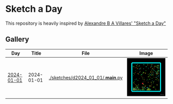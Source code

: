# Sketch a Day

This repository is heavily inspired by [Alexandre B A Villares' "Sketch a Day"](https://abav.lugaralgum.com/sketch-a-day/)


## Gallery

| Day | Title | File | Image |
| -- | -- | -- | -- |
| [2024-01-01](./sketches/d2024_01_01) | 2024-01-01 | [./sketches/d2024_01_01/.__main__.py](./sketches/d2024_01_01/.__main__.py) | ![2024-01-01](./sketches/d2024_01_01/2024-01-01.png) |
<!-- Next Item -->


